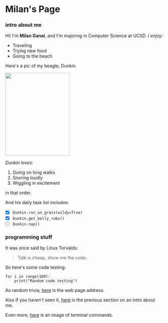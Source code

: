 # Milan's Page
### intro about me
Hi! I'm **Milan Ganai**, and I'm majoring in Computer Science at UCSD.
*I enjoy:*
- Traveling
- Trying new food
- Going to the beach

Here's a pic of my beagle, Dunkin.

<img src="https://user-images.githubusercontent.com/78571306/134789347-2a27f59c-7b0e-43ad-b37b-10777da02e5d.jpg" width="204" height="264">

*Dunkin loves:*
1. Going on long walks 
2. Snoring loudly
3. Wiggling in excitement

in that order.

And his daily task list includes:
- [X] `Dunkin.run_on_grass(wildy=True)`
- [X] `Dunkin.get_belly_rubs()`
- [ ] `Dunkin.nap()`

### programming stuff

It was once said by Linus Torvalds:
> Talk is cheap, show me the code.

So here's some code testing:
```
for i in range(100):
    print("Random code testing")
```

As random trivia, [here](http://info.cern.ch/hypertext/WWW/TheProject.html) is the web page address.

Also if you haven't seen it, [here](#intro-about-me) is the previous section on an intro about me.

Even more, [here](./screenshots/ScreenShotCommandLine.png) is an image of terminal commands.
